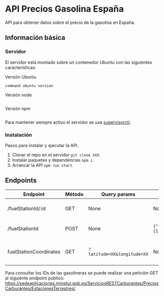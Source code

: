 # API Precios Gasolina España
API para obtener datos sobre el precio de la gasolina en España.
## Información básica
### Servidor
El servidor está montado sobre un contenedor Ubuntu con las siguientes características:

Versión Ubuntu
```
command ubuntu version
```
Versión node
```

```
Versión npm
```

```
Para mantener siempre activo el servidor se usa [supervisorctl](http://supervisord.org/running.html).

### Instalación
Pasos para instalar y ejecutar la API.
1. Clonar el repo en el servidor `git clone XXX`.
2. Instalar paquetes y dependencias `npm i`.
3. Arrancar la API `npm run start`.

## Endpoints
| Endpoint | Método | Query params | Body | Descripción |
|-----|---|---|---|---|
| /fuelStationId/:id | GET | None | None | Obtener gasolinera por ID |
| /fuelStationId | POST | None | `{"fuelStationIds": [1, 2]}` | Obtener gasolineras por ID |
| fuelStationCoordinates | GET | `?latitude=XX&longitude=XX` | None | Obtener gasolinera más cercana |

Para consultar los IDs de las gasolineras se puede realizar una petición GET al siguiente endpoint público: https://sedeaplicaciones.minetur.gob.es/ServiciosRESTCarburantes/PreciosCarburantes/EstacionesTerrestres/
